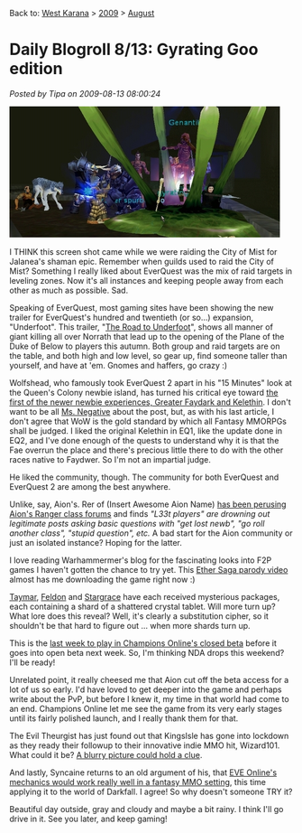 Back to: [West Karana](/posts/westkarana.md) > [2009](/posts/2009/westkarana.md) > [August](./westkarana.md)
# Daily Blogroll 8/13: Gyrating Goo edition

*Posted by Tipa on 2009-08-13 08:00:24*

![Remember when guilds used to RAID the City of Mist?](../../../uploads/2009/08/181914a4c5ed9798708c0fb8240c540a.jpg "Remember when guilds used to RAID the City of Mist?")

I THINK this screen shot came while we were raiding the City of Mist for Jalanea's shaman epic. Remember when guilds used to raid the City of Mist? Something I really liked about EverQuest was the mix of raid targets in leveling zones. Now it's all instances and keeping people away from each other as much as possible. Sad.

Speaking of EverQuest, most gaming sites have been showing the new trailer for EverQuest's hundred and twentieth (or so...) expansion, "Underfoot". This trailer, "[The Road to Underfoot](http://www.gametrailers.com/video/debut-trailer-everquest-underfoot/54174)", shows all manner of giant killing all over Norrath that lead up to the opening of the Plane of the Duke of Below to players this autumn. Both group and raid targets are on the table, and both high and low level, so gear up, find someone taller than yourself, and have at 'em. Gnomes and haffers, go crazy :)

Wolfshead, who famously took EverQuest 2 apart in his "15 Minutes" look at the Queen's Colony newbie island, has turned his critical eye toward [the first of the newer newbie experiences, Greater Faydark and Kelethin](http://www.wolfsheadonline.com/?p=2828). I don't want to be all [Ms. Negative](../../../index.php/2009/08/13/eq2-how-to-find-the-banker-in-kelethin/) about the post, but, as with his last article, I don't agree that WoW is the gold standard by which all Fantasy MMORPGs shall be judged. I liked the original Kelethin in EQ1, like the update done in EQ2, and I've done enough of the quests to understand why it is that the Fae overrun the place and there's precious little there to do with the other races native to Faydwer. So I'm not an impartial judge.

He liked the community, though. The community for both EverQuest and EverQuest 2 are among the best anywhere.

Unlike, say, Aion's. Rer of (Insert Awesome Aion Name) [has been perusing Aion's Ranger class forums](http://insert-awesome-aion-name.blogspot.com/2009/08/sippin-on-hatorade.html) and finds *"L33t players" are drowning out legitimate posts asking basic questions with "get lost newb", "go roll another class", "stupid question", etc.* A bad start for the Aion community or just an isolated instance? Hoping for the latter.

I love reading Warhammermer's blog for the fascinating looks into F2P games I haven't gotten the chance to try yet. This [Ether Saga parody video](http://exploringwar.wordpress.com/2009/08/13/ether-saga-fun/) almost has me downloading the game right now :)

[Taymar](http://www.mmorpg-info.org/eq2/search-for-knowledge/), [Feldon](http://fanfaire08.feldoncentral.com/2009/08/12/the-thirst-for-knowledge/) and [Stargrace](http://mmoquests.com/2009/08/12/a-mysterious-package-eq2-scavenger-hunt/) have each received mysterious packages, each containing a shard of a shattered crystal tablet. Will more turn up? What lore does this reveal? Well, it's clearly a substitution cipher, so it shouldn't be that hard to figure out ... when more shards turn up.

This is the [last week to play in Champions Online's closed beta](http://www.massively.com/2009/08/12/champions-online-open-beta-and-early-start-schedule-revealed/) before it goes into open beta next week. So, I'm thinking NDA drops this weekend? I'll be ready!

Unrelated point, it really cheesed me that Aion cut off the beta access for a lot of us so early. I'd have loved to get deeper into the game and perhaps write about the PvP, but before I knew it, my time in that world had come to an end. Champions Online let me see the game from its very early stages until its fairly polished launch, and I really thank them for that.

The Evil Theurgist has just found out that KingsIsle has gone into lockdown as they ready their followup to their innovative indie MMO hit, Wizard101. What could it be? [A blurry picture could hold a clue](http://eviltheurgists.blogspot.com/2009/08/second-project.html).

And lastly, Syncaine returns to an old argument of his, that [EVE Online's mechanics would work really well in a fantasy MMO setting](http://syncaine.wordpress.com/2009/08/12/repeating-the-same-mistake-why-eves-skill-system-is-the-way-to-go/), this time applying it to the world of Darkfall. I agree! So why doesn't someone TRY it?

Beautiful day outside, gray and cloudy and maybe a bit rainy. I think I'll go drive in it. See you later, and keep gaming!

